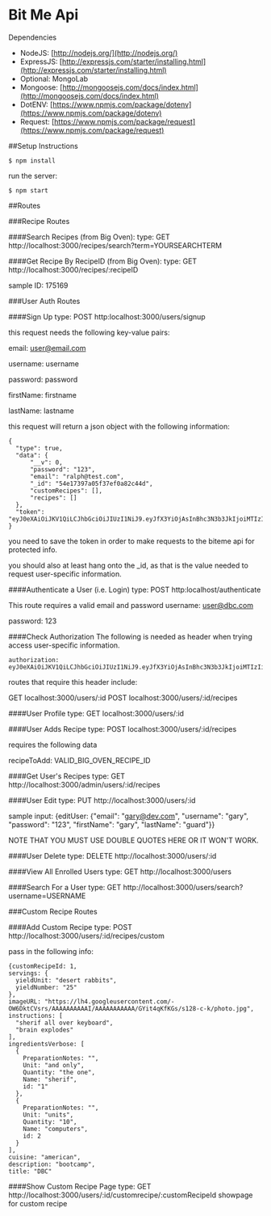# Bit Me Api

Dependencies

- NodeJS: [http://nodejs.org/](http://nodejs.org/)
- ExpressJS: [http://expressjs.com/starter/installing.html](http://expressjs.com/starter/installing.html)
- Optional: MongoLab
- Mongoose: [http://mongoosejs.com/docs/index.html](http://mongoosejs.com/docs/index.html)
- DotENV: [https://www.npmjs.com/package/dotenv](https://www.npmjs.com/package/dotenv)
- Request: [https://www.npmjs.com/package/request](https://www.npmjs.com/package/request)

##Setup Instructions
```
$ npm install
```

run the server:
```
$ npm start
```

##Routes

###Recipe Routes

####Search Recipes (from Big Oven):
type: GET
http://localhost:3000/recipes/search?term=YOURSEARCHTERM

####Get Recipe By RecipeID (from Big Oven):
type: GET
http://localhost:3000/recipes/:recipeID

sample ID: 175169


###User Auth Routes

####Sign Up
type: POST
http:localhost:3000/users/signup

  this request needs the following key-value pairs:

  email: user@email.com

  username: username

  password: password

  firstName: firstname

  lastName: lastname

  this request will return a json object with the following information:

```
{
  "type": true,
  "data": {
      "__v": 0,
      "password": "123",
      "email": "ralph@test.com",
      "_id": "54e17397a05f37ef0a82c44d",
      "customRecipes": [],
      "recipes": []
  },
  "token": "eyJ0eXAiOiJKV1QiLCJhbGciOiJIUzI1NiJ9.eyJfX3YiOjAsInBhc3N3b3JkIjoiMTIzIiwiZW1haWwiOiJyYWxwaEB0ZXN0LmNvbSIsIl9pZCI6IjU0ZTE3Mzk3YTA1ZjM3ZWYwYTgyYzQ0ZCIsImN1c3RvbVJlY2lwZXMiOltdLCJyZWNpcGVzIjpbXX0.oMDZxitchaGOcGZz4qUMFHpC6Y7yyjV5kSGG1ycabTs"
}
```

  you need to save the token in order to make requests to the biteme api for protected info.

  you should also at least hang onto the _id, as that is the value needed to request user-specific information.

####Authenticate a User (i.e. Login)
type: POST
http:localhost/authenticate

This route requires a valid email and password
username: user@dbc.com

password: 123

####Check Authorization
The following is needed as header when trying access user-specific information.

```
authorization: eyJ0eXAiOiJKV1QiLCJhbGciOiJIUzI1NiJ9.eyJfX3YiOjAsInBhc3N3b3JkIjoiMTIzIiwiZW1haWwiOiJyYWxwaEB0ZXN0LmNvbSIsIl9pZCI6IjU0ZTE3Mzk3YTA1ZjM3ZWYwYTgyYzQ0ZCIsImN1c3RvbVJlY2lwZXMiOltdLCJyZWNpcGVzIjpbXX0.oMDZxitchaGOcGZz4qUMFHpC6Y7yyjV5kSGG1ycabTs
```

routes that require this header include:

GET localhost:3000/users/:id
POST localhost:3000/users/:id/recipes

####User Profile
type: GET
localhost:3000/users/:id

####User Adds Recipe
type: POST
localhost:3000/users/:id/recipes

  requires the following data

  recipeToAdd: VALID_BIG_OVEN_RECIPE_ID

####Get User's Recipes
type: GET
http://localhost:3000/admin/users/:id/recipes

####User Edit
type: PUT
http://localhost:3000/users/:id

sample input: {editUser: {"email": "gary@dev.com", "username": "gary", "password": "123", "firstName": "gary", "lastName": "guard"}}

NOTE THAT YOU MUST USE DOUBLE QUOTES HERE OR IT WON'T WORK.

####User Delete
type: DELETE
http://localhost:3000/users/:id

####View All Enrolled Users
type: GET
http://localhost:3000/users

####Search For a User
type: GET
http://localhost:3000/users/search?username=USERNAME

###Custom Recipe Routes

####Add Custom Recipe
type: POST
http://localhost:3000/users/:id/recipes/custom

pass in the following info:
```
{customRecipeId: 1,
servings: {
  yieldUnit: "desert rabbits",
  yieldNumber: "25"
},
imageURL: "https://lh4.googleusercontent.com/-OW6DktCVsrs/AAAAAAAAAAI/AAAAAAAAAAA/GYit4qKfKGs/s128-c-k/photo.jpg",
instructions: [
  "sherif all over keyboard",
  "brain explodes"
],
ingredientsVerbose: [
  {
    PreparationNotes: "",
    Unit: "and only",
    Quantity: "the one",
    Name: "sherif",
    id: "1"
  },
  {
    PreparationNotes: "",
    Unit: "units",
    Quantity: "10",
    Name: "computers",
    id: 2
  }
],
cuisine: "american",
description: "bootcamp",
title: "DBC"
```

####Show Custom Recipe Page
type: GET
http://localhost:3000/users/:id/customrecipe/:customRecipeId
showpage for custom recipe





